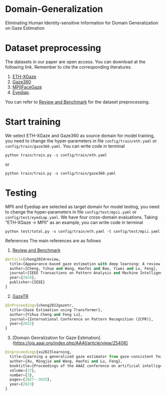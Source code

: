 # Domain-Generalization
Eliminating Human Identity-sensitive Information for Domain Generalization on Gaze Estimation

# Dataset preprocessing
The datasets in our paper are open access. You can download at the following link. Remember to cite the corresponding literatures. 
1. [ETH-XGaze](https://ait.ethz.ch/xgaze?query=eth)
2. [Gaze360](http://gaze360.csail.mit.edu/)
3. [MPIIFaceGaze](https://www.mpi-inf.mpg.de/departments/computer-vision-and-machine-learning/research/gaze-based-human-computer-interaction/its-written-all-over-your-face-full-face-appearance-based-gaze-estimation)
4. [Eyediap](https://www.idiap.ch/en/scientific-research/data/eyediap).

You can refer to [Review and Benchmark](https://phi-ai.buaa.edu.cn/Gazehub/#benchmarks) for the dataset preprocessing.

# Start training 
We select ETH-XGaze and Gaze360 as source domain for model training, you need to change the hyper-parameters in file `config/train/eth.yaml` or `config/train/gaze360.yaml`. You can write code in terminal
```
python train/train.py -s config/train/eth.yaml
```
or 
```
python train/train.py -s config/train/gaze360.yaml
```

# Testing
MPII and Eyediap are selected as target domain for model testing, you need to change the hyper-parameters in file `config/test/mpii.yaml` or `config/test/eyediap.yaml`. We have four cross-domain evaluations. Taking "ETH-XGaze -> MPII" as an example, you can write code in terminal
```
python test/total.py -s config/train/eth.yaml -t config/test/mpii.yaml
```

References
The main references are as follows
1. [Review and Benchmark](https://phi-ai.buaa.edu.cn/Gazehub/#benchmarks)
```python
@article{cheng2024review,
  title={Appearance-based gaze estimation with deep learning: A review and benchmark},
  author={Cheng, Yihua and Wang, Haofei and Bao, Yiwei and Lu, Feng},
  journal={IEEE Transactions on Pattern Analysis and Machine Intelligence},
  year={2024},
  publisher={IEEE}
}
```  
2. [GazeTR](https://github.com/yihuacheng/GazeTR)
```python
@InProceedings{cheng2022gazetr,
  title={Gaze Estimation using Transformer},
  author={Yihua Cheng and Feng Lu},
  journal={International Conference on Pattern Recognition (ICPR)},
  year={2022}
}
```
3. [Domain Genralization for Gaze Estimation]{https://ojs.aaai.org/index.php/AAAI/article/view/25406]
```python
@inproceedings{xu2023learning,
  title={Learning a generalized gaze estimator from gaze-consistent feature},
  author={Xu, Mingjie and Wang, Haofei and Lu, Feng},
  booktitle={Proceedings of the AAAI conference on artificial intelligence},
  volume={37},
  number={3},
  pages={3027--3035},
  year={2023}
}
```
